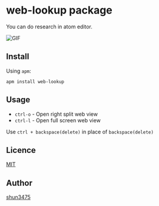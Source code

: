 # web-lookup package

You can do research in atom editor.

![GIF](https://raw.github.com/shun3475/web-lookup/master/screenshots/web-lookup-usage.gif)

## Install

Using `apm`:

```
apm install web-lookup
```

## Usage

* `ctrl-o` - Open right split web view
* `ctrl-l` - Open full screen web view

Use `ctrl + backspace(delete)` in place of `backspace(delete)` 

## Licence

[MIT](https://github.com/shun3475/web-lookup/blob/master/LICENSE.md)

## Author

[shun3475](https://github.com/shun3475)

